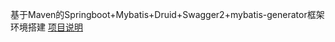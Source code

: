 基于Maven的Springboot+Mybatis+Druid+Swagger2+mybatis-generator框架环境搭建
[项目说明](http://www.raye.wang/2016/10/11/ji-yu-mavende-springboot-mybatis-druid-swagger2-mybatis-generatorkuang-jia-huan-jing-da-jian/)